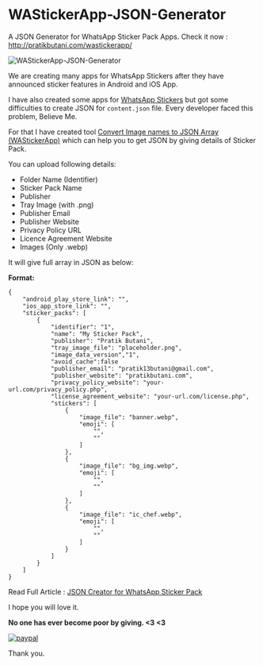 # WAStickerApp-JSON-Generator
A JSON Generator for WhatsApp Sticker Pack Apps. Check it now : http://pratikbutani.com/wastickerapp/ 

![WAStickerApp-JSON-Generator](https://raw.githubusercontent.com/pratikbutani/WAStickerApp-JSON-Generator/master/JSON_Creator_WhatsAppSticker_Pack.png)

We are creating many apps for WhatsApp Stickers after they have announced sticker features in Android and iOS App.

I have also created some apps for [WhatsApp Stickers](https://play.google.com/store/apps/developer?id=WAStickers+Collection+Apps) but got some difficulties to create JSON for `content.json` file. Every developer faced this problem, Believe Me.

For that I have created tool [Convert Image names to JSON Array (WAStickerApp)](http://pratikbutani.com/wastickerapp/) which can help you to get JSON by giving details of Sticker Pack.

You can upload following details:
- Folder Name (Identifier)
- Sticker Pack Name
- Publisher
- Tray Image (with .png)
- Publisher Email
- Publisher Website
- Privacy Policy URL
- Licence Agreement Website
- Images (Only .webp)

It will give full array in JSON as below:

**Format:**
```
{
    "android_play_store_link": "",
    "ios_app_store_link": "",
    "sticker_packs": [
        {
            "identifier": "1",
            "name": "My Sticker Pack",
            "publisher": "Pratik Butani",
            "tray_image_file": "placeholder.png",
            "image_data_version","1",
            "avoid_cache":false
            "publisher_email": "pratik13butani@gmail.com",
            "publisher_website": "pratikbutani.com",
            "privacy_policy_website": "your-url.com/privacy_policy.php",
            "license_agreement_website": "your-url.com/license.php",
            "stickers": [
                {
                    "image_file": "banner.webp",
                    "emoji": [
                        "",
                        ""
                    ]
                },
                {
                    "image_file": "bg_img.webp",
                    "emoji": [
                        "",
                        ""
                    ]
                },
                {
                    "image_file": "ic_chef.webp",
                    "emoji": [
                        "",
                        ""
                    ]
                }
            ]
        }
    ]
}
```

Read Full Article : [JSON Creator for WhatsApp Sticker Pack](https://medium.com/mindorks/json-creator-for-whatsapp-sticker-pack-1ffb2719f562)


I hope you will love it.

**No one has ever become poor by giving. <3 <3**

[![paypal](https://www.paypalobjects.com/en_US/i/btn/btn_donateCC_LG.gif)](https://www.paypal.com/cgi-bin/webscr?cmd=_s-xclick&hosted_button_id=46Q5USNZNGKML)

Thank you.
